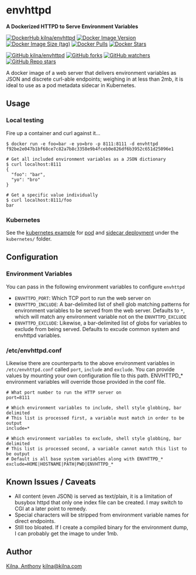 # envhttpd

**A Dockerized HTTPD to Serve Environment Variables**

[![DockerHub kilna/envhttpd](https://img.shields.io/badge/DockerHub-kilna/envhttpd-blue?logo=docker)](https://hub.docker.com/r/kilna/envhttpd)
[![Docker Image Version](https://img.shields.io/docker/v/kilna/envhttpd?sort=semver)](https://hub.docker.com/r/kilna/envhttpd)
[![Docker Image Size (tag)](https://img.shields.io/docker/image-size/kilna/envhttpd/latest)](https://hub.docker.com/r/kilna/envhttpd)
[![Docker Pulls](https://img.shields.io/docker/pulls/kilna/envhttpd?style=social)](https://hub.docker.com/r/kilna/envhttpd)
[![Docker Stars](https://img.shields.io/docker/stars/kilna/envhttpd?style=social)](https://hub.docker.com/r/kilna/envhttpd)

[![GitHub kilna/envhttpd](https://img.shields.io/badge/GitHub-kilna/envhttpd-green?logo=github)](https://github.com/kilna/envhttpd)
[![GitHub forks](https://img.shields.io/github/forks/kilna/envhttpd?style=social)](https://github.com/kilna/envhttpd)
[![GitHub watchers](https://img.shields.io/github/watchers/kilna/envhttpd?style=social)](https://github.com/kilna/envhttpd)
[![GitHub Repo stars](https://img.shields.io/github/stars/kilna/envhttpd?style=social)](https://github.com/kilna/envhttpd)

A docker image of a web server that delivers environment variables as JSON and
discrete curl-able endpoints; weighing in at less than 2mb, it is ideal to use
as a pod metadata sidecar in Kubernetes.

## Usage

### Local testing

Fire up a container and curl against it...

```
$ docker run -e foo=bar -e yo=bro -p 8111:8111 -d envhttpd
f92be2e047b1bf68ce7c82a7b8c3358e9b4fceb0e826df6b3952c651d25096e1

# Get all included environment variables as a JSON dictionary
$ curl localhost:8111
{
  "foo": "bar",
  "yo": "bro"
}

# Get a specific value individually
$ curl localhost:8111/foo
bar
```

### Kubernetes

See the [kubernetes example](./kubernetes/) for [pod](./kubernetes/pod/) and
[sidecar deployment](./kubernetes/sidecar/) under the `kubernetes/` folder.

## Configuration

### Environment Variables

You can pass in the following environment variables to configure `envhttpd`

* `ENVHTTPD_PORT`: Which TCP port to run the web server on
* `ENVHTTPD_INCLUDE`: A bar-delimited list of shell glob matching patterns for
  environment variables to be served from the web server. Defaults to `*`, which
  will match any environment variable not on the `ENVHTTPD_EXCLUDE`
* `ENVHTTPD_EXCLUDE`: Likewise, a bar-delimited list of globs for variables to
  exclude from being served. Defaults to excude common system and envhttpd
  variables.

### /etc/envhttpd.conf

Likewise there are counterparts to the above environment variables in
`/etc/envhttpd.conf` called `port`, `include` and `exclude`. You can provide
values by mounting your own configuration file to this path. ENVHTTPD_*
environment variables will override those provided in the conf file.

```
# What port number to run the HTTP server on
port=8111

# Which environment variables to include, shell style globbing, bar delimited
# This list is processed first, a variable must match in order to be output
include=*

# Which environment variables to exclude, shell style globbing, bar delimited
# This list is processed second, a variable cannot match this list to be output
# Default is all base system variables along with ENVHTTPD_*
exclude=HOME|HOSTNAME|PATH|PWD|ENVHTTPD_*
```

## Known Issues / Caveats

* All content (even JSON) is served as text/plain, it is a limitation of
  busybox httpd that only one index file can be created. I may switch to CGI
  at a later point to remedy.
* Special characters will be stripped from environment variable names for
  direct endpoints.
* Still too bloated. If I create a compiled binary for the environment dump,
  I can probably get the image to under 1mb.

## Author

[Kilna, Anthony](http://github.com/kilna)
[kilna@kilna.com](mailto:kilna@kilna.com)


